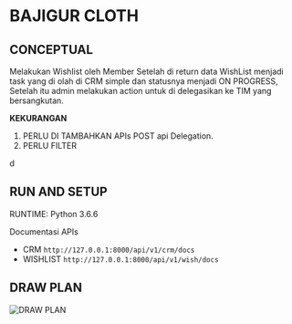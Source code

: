 # BAJIGUR CLOTH

## CONCEPTUAL
Melakukan Wishlist oleh Member Setelah di return data WishList menjadi task yang di olah di CRM simple dan statusnya menjadi ON PROGRESS, Setelah itu admin melakukan action untuk di delegasikan ke TIM yang bersangkutan. 

**KEKURANGAN**
1. PERLU DI TAMBAHKAN APIs POST api Delegation. 
2. PERLU FILTER
   
d
## RUN AND SETUP
RUNTIME: Python 3.6.6

Documentasi APIs
- CRM
```http://127.0.0.1:8000/api/v1/crm/docs```
- WISHLIST
  ```http://127.0.0.1:8000/api/v1/wish/docs```


## DRAW PLAN

![DRAW PLAN](./draw_plan.png)